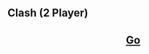 ## Clash (2 Player)

<center>
<h2>
<a href="https://jroo3121.github.io/reps/clash.html">Go</a>
  </h2>
<p>
